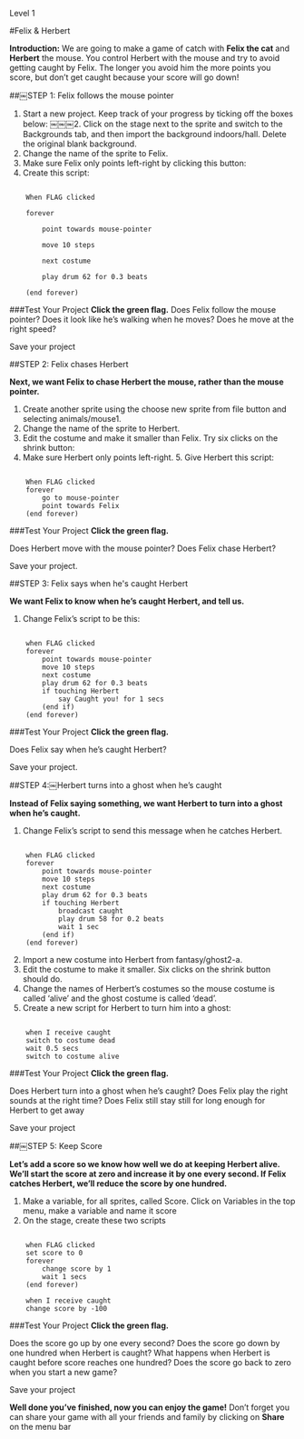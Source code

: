 Level 1

#Felix & Herbert

__Introduction:__We are going to make a game of catch with __Felix the cat__ and __Herbert__ the mouse. You control Herbert with the mouse and try to avoid getting caught by Felix. The longer you avoid him the more points you score, but don’t get caught because your score will go down!
##￼STEP 1: Felix follows the mouse pointer
1. Start a new project.Keep track of your progress by ticking off the boxes below:￼￼￼2. Click on the stage next to the sprite and switch to the Backgrounds tab, and then import the background indoors/hall. Delete the original blank background.3. Change the name of the sprite to Felix.4. Make sure Felix only points left-right by clicking this button:5. Create this script:

```scratch
	When FLAG clicked
	forever
		point towards mouse-pointer
		move 10 steps
		next costume
		play drum 62 for 0.3 beats
	(end forever)
```		
###Test Your Project__Click the green flag.__Does Felix follow the mouse pointer? Does it look like he’s walking when he moves? Does he move at the right speed?
Save your project
##STEP 2: Felix chases Herbert
__Next, we want Felix to chase Herbert the mouse, rather than the mouse pointer.__
1. Create another sprite using the choose new sprite from file button and selecting animals/mouse1.2. Change the name of the sprite to Herbert.3. Edit the costume and make it smaller than Felix.Try six clicks on the shrink button:4. Make sure Herbert only points left-right. 5. Give Herbert this script:


```scratch
	
	When FLAG clicked
	forever
		go to mouse-pointer
		point towards Felix
	(end forever)
```
###Test Your Project__Click the green flag.__
Does Herbert move with the mouse pointer? Does Felix chase Herbert?
Save your project.
##STEP 3: Felix says when he's caught Herbert
__We want Felix to know when he’s caught Herbert, and tell us.__
1. Change Felix’s script to be this:

```scratch
	
	when FLAG clicked
	forever
		point towards mouse-pointer
		move 10 steps
		next costume
		play drum 62 for 0.3 beats
		if touching Herbert
			say Caught you! for 1 secs
		(end if)
	(end forever)
```

###Test Your Project__Click the green flag.__
Does Felix say when he’s caught Herbert?
Save your project.

##STEP 4:￼Herbert turns into a ghost when he’s caught

__Instead of Felix saying something, we want Herbert to turn into a ghost when he’s caught.__

1. Change Felix’s script to send this message when he catches Herbert.

```scratch
	
	when FLAG clicked
	forever
		point towards mouse-pointer
		move 10 steps
		next costume
		play drum 62 for 0.3 beats
		if touching Herbert
			broadcast caught
			play drum 58 for 0.2 beats
			wait 1 sec
		(end if)
	(end forever)
```2. Import a new costume into Herbert from fantasy/ghost2-a.3. Edit the costume to make it smaller.Six clicks on the shrink button should do.4. Change the names of Herbert’scostumes so the mouse costume iscalled ‘alive’ and the ghost costume is called ‘dead’.5. Create a new script for Herbert to turn him into a ghost:
```scratch
	
	when I receive caught
	switch to costume dead
	wait 0.5 secs
	switch to costume alive
```
	
###Test Your Project__Click the green flag.__
Does Herbert turn into a ghost when he’s caught?Does Felix play the right sounds at the right time?Does Felix still stay still for long enough for Herbert to get away
Save your project
##￼STEP 5: Keep Score
__Let’s add a score so we know how well we do at keeping Herbert alive.We’ll start the score at zero and increase it by one every second. If Felix catches Herbert, we’ll reduce the score by one hundred.__
1. Make a variable, for all sprites, called Score. Click on Variables in the top menu, make a variable and name it score2. On the stage, create these two scripts
```scratch
	
	when FLAG clicked
	set score to 0
	forever
		change score by 1
		wait 1 secs
	(end forever)
	
	when I receive caught
	change score by -100
```
	
###Test Your Project__Click the green flag.__
Does the score go up by one every second?Does the score go down by one hundred when Herbert is caught?What happens when Herbert is caught before score reaches one hundred? Does the score go back to zero when you start a new game?
Save your project
__Well done you’ve finished, now you can enjoy the game!__Don’t forget you can share your game with all your friends and family by clicking on __Share__ on the menu bar